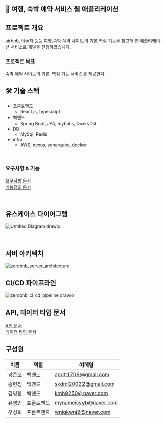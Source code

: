 ## 🙌 여행, 숙박 예약 서비스 웹 애플리케이션

## 프로젝트 개요
airbnb, 야놀자 등등 여행,숙박 예약 사이트의 기본,핵심 기능을 참고해 웹 애플리케이션 서비스로 개발을 진행하였습니다.

### 프로젝트 목표 
숙박 예약 사이트의 기본, 핵심 기능 서비스를 제공한다. 

## 🛠 기술 스택
- 프론트엔드 
  - React.js, typescript
- 백엔드
  - Spring Boot, JPA, mybatis, QueryDsl
- DB
  - MySql, Redis
- infra
  - AWS, nexus, sonarqube, docker

<br>

### 요구사항 & 기능 
[요구사항 문서](https://blush-wolfsbane-982.notion.site/d9a513698d4c4edd94eed372dd983b25)
<br>
[기능정의 문서](https://blush-wolfsbane-982.notion.site/deec03357ef34ecdb089e47c6243edd3)

<br>

## 유스케이스 다이어그램
![Untitled Diagram drawio](https://user-images.githubusercontent.com/48584943/193713709-cb237e5c-92c6-4711-b844-133f152e2e86.png)

<br>

## 서버 아키텍처 
![zerobnb_server_architecture](https://user-images.githubusercontent.com/48584943/193728263-4b912827-99bd-4b2a-82f2-3dc3fe380b12.png)
<br>

## CI/CD 파이프라인 
![zerobnb_ci_cd_pipeline drawio](https://user-images.githubusercontent.com/48584943/193739976-1c90ed1e-41aa-4d79-8913-09740a2407e3.png)
<br> 

## API, 데이터 타입 문서
[API 문서](https://blush-wolfsbane-982.notion.site/API-fb89bfc8c4ec4bd9bed6ab15ad7dd557)
<br>
[데이터 타입 문서](https://blush-wolfsbane-982.notion.site/34f9060b46974e308885e75f248088f8)
<br>

## 구성원
| 이름  | 역할    | 이메일                   |
|-----|-------|-----------------------|
| 강준모 | 백엔드   | apdh1709@gmail.com    |
| 송현정 | 백엔드   | skdml20022@gmail.com  |
| 김명환 | 백엔드   | kmh9250@naver.com     |
| 유영빈 | 프론트엔드 | mynameisyyb@naver.com |
| 우성희 | 프론트엔드 | wnjqkwnj2@naver.com   |
